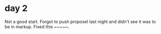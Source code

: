 # day 2

Not a good start. Forgot to push proposel last night and didn't see it was to be in markup. Fixed this ~~~~~.